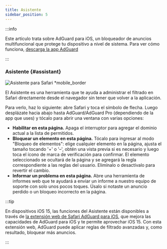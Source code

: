 ```yaml
---
title: Asistente
sidebar_position: 5
---
```


:::info

Este artículo trata sobre AdGuard para iOS, un bloqueador de anuncios multifuncional que protege tu dispositivo a nivel de sistema. Para ver cómo funciona, [descarga la app AdGuard](https://agrd.io/download-kb-adblock)

:::

### Asistente {#assistant}

![Asistente para Safari \*mobile\_border](https://cdn.adtidy.org/public/Adguard/kb/iOS/features/assistant_en.jpeg)

El Asistente es una herramienta que te ayuda a administrar el filtrado en Safari directamente desde el navegador sin tener que volver a la aplicación.

Para verlo, haz lo siguiente: abre Safari y toca el símbolo de flecha. Luego desplázate hacia abajo hasta AdGuard/AdGuard Pro (dependiendo de la app que uses) y tócalo para abrir una ventana con varias opciones:

- **Habilitar en esta página.**
  Apaga el interruptor para agregar el dominio actual a la lista de permitidos.
- **Bloquear un elemento en esta página.**
  Tócalo para ingresar al modo "Bloqueo de elementos": elige cualquier elemento en la página, ajusta el tamaño tocando '+' o '–', obtén una vista previa si es necesario y luego toca el ícono de marca de verificación para confirmar. El elemento seleccionado se ocultará de la página y se agregará la regla correspondiente a las reglas del usuario. Elimínalo o desactívalo para revertir el cambio.
- **Informar un problema en esta página.**
  Abre una herramienta de informes web que te ayudará a enviar un informe a nuestro equipo de soporte con solo unos pocos toques. Úsalo si notaste un anuncio perdido o un bloqueo incorrecto en la página.

:::tip

En dispositivos iOS 15, las funciones del Asistente están disponibles a través de [la extensión web de Safari AdGuard para iOS](/adguard-for-ios/web-extension), que mejora las capacidades de AdGuard para iOS y te permite aprovechar iOS 15. Con esta extensión web, AdGuard puede aplicar reglas de filtrado avanzadas y, como resultado, bloquear más anuncios.

:::
